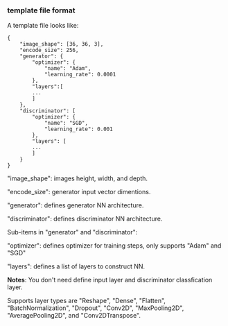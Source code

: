 ### template file format

A template file looks like:
```
{
    "image_shape": [36, 36, 3],
    "encode_size": 256,
    "generator": {
        "optimizer": {
            "name": "Adam",
            "learning_rate": 0.0001
        },
        "layers":[
        ...
        ]
    },
    "discriminator": [
        "optimizer": {
            "name": "SGD",
            "learning_rate": 0.001
        },
        "layers": [
        ...
        ]
    }
}
```

"image_shape": images height, width, and depth.

"encode_size": generator input vector dimentions.

"generator": defines generator NN architecture.

"discriminator": defines discriminator NN architecture.


Sub-items in "generator" and "discriminator":

"optimizer": defines optimizer for training steps, only supports "Adam" and "SGD"

"layers": defines a list of layers to construct NN.

**Notes**: You don't need define input layer and discriminator classfication layer.

Supports layer types are "Reshape", "Dense", "Flatten", "BatchNormalization", "Dropout",
 "Conv2D", "MaxPooling2D", "AveragePooling2D", and "Conv2DTranspose".
